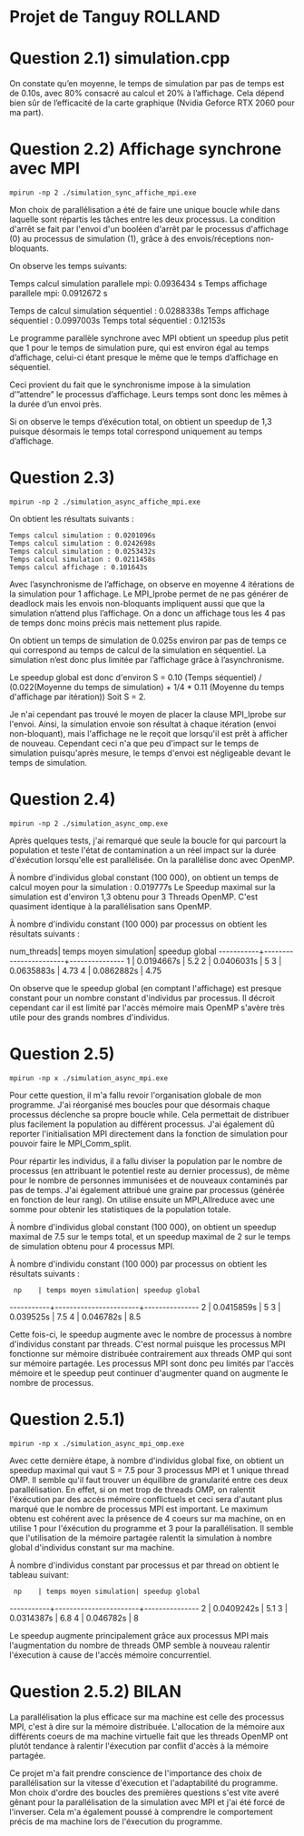 # Projet de Tanguy ROLLAND

# Question 2.1) simulation.cpp

On constate qu’en moyenne, le temps de simulation par pas de temps est de 0.10s, avec 80% consacré au calcul et 20% à l’affichage. Cela dépend bien sûr de l’efficacité de la carte graphique (Nvidia Geforce RTX 2060 pour ma part).

# Question 2.2) Affichage synchrone avec MPI

`mpirun -np 2 ./simulation_sync_affiche_mpi.exe`

Mon choix de parallélisation a été de faire une unique boucle while dans laquelle sont répartis les tâches entre les deux processus.
La condition d'arrêt se fait par l'envoi d'un booléen d'arrêt par le processus d'affichage (0) au processus de simulation (1), grâce à des envois/réceptions non-bloquants.

On observe les temps suivants: 

Temps calcul simulation parallele mpi: 0.0936434 s 
Temps affichage parallele mpi: 0.0912672 s

Temps de calcul simulation séquentiel : 0.0288338s
Temps affichage séquentiel : 0.0997003s
Temps total séquentiel : 0.12153s

Le programme parallèle synchrone avec MPI obtient un speedup plus petit que 1 pour le temps de simulation pure, qui est environ égal au temps d’affichage, celui-ci étant presque le même que le temps d’affichage en séquentiel. 

Ceci provient du fait que le synchronisme impose à la simulation d’”attendre” le processus d’affichage. Leurs temps sont donc les mêmes à la durée d’un envoi près.

Si on observe le temps d’éxécution total, on obtient un speedup de 1,3 puisque désormais le temps total correspond uniquement au temps d’affichage.

# Question 2.3) 

`mpirun -np 2 ./simulation_async_affiche_mpi.exe`

On obtient les résultats suivants : 

```
Temps calcul simulation : 0.0201096s
Temps calcul simulation : 0.0242698s
Temps calcul simulation : 0.0253432s
Temps calcul simulation : 0.0211458s
Temps calcul affichage : 0.101643s

```

Avec l’asynchronisme de l’affichage, on observe en moyenne 4 itérations de la simulation pour 1 affichage. Le MPI_Iprobe permet de ne pas générer de deadlock mais les envois non-bloquants impliquent aussi que que la simulation n’attend plus l’affichage. On a donc un affichage tous les 4 pas de temps donc moins précis mais nettement plus rapide.

On obtient un temps de simulation de 0.025s environ par pas de temps ce qui correspond au temps de calcul de la simulation en séquentiel. La simulation n’est donc plus limitée par l’affichage grâce à l’asynchronisme.

Le speedup global est donc d'environ S = 0.10 (Temps séquentiel) / (0.022(Moyenne du temps de simulation) + 1/4 * 0.11 (Moyenne du temps d'affichage par itération))
Soit S = 2.

Je n'ai cependant pas trouvé le moyen de placer la clause MPI_Iprobe sur l'envoi. Ainsi, la simulation envoie son résultat à chaque itération (envoi non-bloquant), mais l'affichage ne le reçoit que lorsqu'il est prêt à afficher de nouveau. Cependant ceci n'a que peu d'impact sur le temps de simulation puisqu'après mesure, le temps d'envoi est négligeable devant le temps de simulation.

# Question 2.4) 

`mpirun -np 2 ./simulation_async_omp.exe`

Après quelques tests, j'ai remarqué que seule la boucle for qui parcourt la population et teste l'état de contamination a un réel impact sur la durée d'éxécution lorsqu'elle est parallélisée. On la parallélise donc avec OpenMP. 

À nombre d'individus global constant (100 000), on obtient un temps de calcul moyen pour la simulation : 0.019777s
Le Speedup maximal sur la simulation est d'environ 1,3 obtenu pour 3 Threads OpenMP. C'est quasiment identique à la parallélisation sans OpenMP.

À nombre d'individu constant (100 000) par processus on obtient les résultats suivants : 

num_threads| temps moyen simulation| speedup global
-----------+-----------------------+---------------
     1     |     0.0194667s        |    5.2
     2     |     0.0406031s        |     5
     3     |     0.0635883s        |    4.73
     4     |     0.0862882s        |    4.75
     
On observe que le speedup global (en comptant l'affichage) est presque constant pour un nombre constant d'individus par processus. Il décroit cependant car il est limité par l'accès mémoire mais OpenMP s'avère très utile pour des grands nombres d'individus.

# Question 2.5) 

`mpirun -np x ./simulation_async_mpi.exe`

Pour cette question, il m'a fallu revoir l'organisation globale de mon programme. J'ai réorganisé mes boucles pour que désormais chaque processus déclenche sa propre boucle while. Cela permettait de distribuer plus facilement la population au différent processus. J'ai également dû reporter l'initialisation MPI directement dans la fonction de simulation pour pouvoir faire le MPI_Comm_split.

Pour répartir les individus, il a fallu diviser la population par le nombre de processus (en attribuant le potentiel reste au dernier processus), de même pour le nombre de personnes immunisées et de nouveaux contaminés par pas de temps. J'ai également attribué une graine par processus (générée en fonction de leur rang). On utilise ensuite un MPI_Allreduce avec une somme pour obtenir les statistiques de la population totale.

À nombre d'individus global constant (100 000), on obtient un speedup maximal de 7.5 sur le temps total, et un speedup maximal de 2 sur le temps de simulation obtenu pour 4 processus MPI. 

À nombre d'individu constant (100 000) par processus on obtient les résultats suivants : 

     np    | temps moyen simulation| speedup global
-----------+-----------------------+---------------
     2     |     0.0415859s        |     5
     3     |     0.039525s         |    7.5
     4     |     0.046782s         |    8.5

Cette fois-ci, le speedup augmente avec le nombre de processus à nombre d'individus constant par threads. C'est normal puisque les processus MPI fonctionne sur mémoire distribuée contrairement aux threads OMP qui sont sur mémoire partagée. Les processus MPI sont donc peu limités par l'accès mémoire et le speedup peut continuer d'augmenter quand on augmente le nombre de processus.

# Question 2.5.1)

`mpirun -np x ./simulation_async_mpi_omp.exe`

Avec cette dernière étape, à nombre d'individus global fixe, on obtient un speedup maximal qui vaut S = 7.5 pour 3 processus MPI et 1 unique thread OMP. Il semble qu'il faut trouver un équilibre de granularité entre ces deux parallélisation. En effet, si on met trop de threads OMP, on ralentit l'éxécution par des accès mémoire conflictuels et ceci sera d'autant plus marqué que le nombre de processus MPI est important. Le maximum obtenu est cohérent avec la présence de 4 coeurs sur ma machine, on en utilise 1 pour l'éxécution du programme et 3 pour la parallélisation. Il semble que l'utilisation de la mémoire partagée ralentit la simulation à nombre global d'individus constant sur ma machine.

À nombre d'individus constant par processus et par thread on obtient le tableau suivant:

     np    | temps moyen simulation| speedup global
-----------+-----------------------+---------------
     2     |     0.0409242s        |    5.1
     3     |     0.0314387s        |    6.8
     4     |     0.046782s         |     8

Le speedup augmente principalement grâce aux processus MPI mais l'augmentation du nombre de threads OMP semble à nouveau ralentir l'éxecution à cause de l'accès mémoire concurrentiel.

# Question 2.5.2) BILAN

La parallélisation la plus efficace sur ma machine est celle des processus MPI, c'est à dire sur la mémoire distribuée. L'allocation de la mémoire aux différents coeurs de ma machine virtuelle fait que les threads OpenMP ont plutôt tendance à ralentir l'éxecution par conflit d'accès à la mémoire partagée.

Ce projet m'a fait prendre conscience de l'importance des choix de parallélisation sur la vitesse d'éxecution et l'adaptabilité du programme. Mon choix d'ordre des boucles des premières questions s'est vite averé gênant pour la parallélisation de la simulation avec MPI et j'ai été forcé de l'inverser. Cela m'a également poussé à comprendre le comportement précis de ma machine lors de l'éxecution du programme. 







